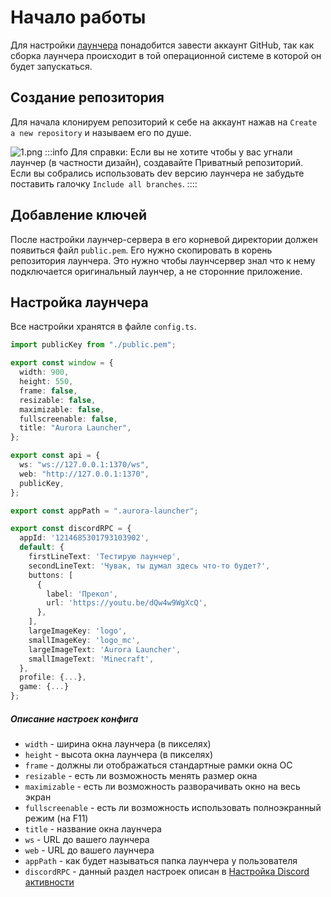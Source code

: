 # Начало работы

Для настройки [лаунчера](https://github.com/AuroraTeam/Launcher) понадобится завести аккаунт GitHub, так как сборка лаунчера происходит в той операционной системе в которой он будет запускаться.

## Создание репозитория

Для начала клонируем репозиторий к себе на аккаунт нажав на `Create a new repository` и называем его по душе.

![1.png](/foto-github/1.webp)
:::info Для справки:
Если вы не хотите чтобы у вас угнали лаунчер (в частности дизайн), создавайте Приватный репозиторий.\
Если вы собрались использовать dev версию лаунчера не забудьте поставить галочку `Include all branches`.
::::

## Добавление ключей

После настройки лаунчер-сервера в его корневой директории должен появиться файл `public.pem`. Его нужно скопировать в корень репозитория лаунчера. Это нужно чтобы лаунчсервер знал что к нему подключается оригинальный лаунчер, а не сторонние приложение.

## Настройка лаунчера

Все настройки хранятся в файле `config.ts`.

```ts [config.ts]
import publicKey from "./public.pem";

export const window = {
  width: 900,
  height: 550,
  frame: false,
  resizable: false,
  maximizable: false,
  fullscreenable: false,
  title: "Aurora Launcher",
};

export const api = {
  ws: "ws://127.0.0.1:1370/ws",
  web: "http://127.0.0.1:1370",
  publicKey,
};

export const appPath = ".aurora-launcher";

export const discordRPC = {
  appId: '1214685301793103902',
  default: {
    firstLineText: 'Тестирую лаунчер',
    secondLineText: 'Чувак, ты думал здесь что-то будет?',
    buttons: [
      {
        label: 'Прекол',
        url: 'https://youtu.be/dQw4w9WgXcQ',
      },
    ],
    largeImageKey: 'logo',
    smallImageKey: 'logo_mc',
    largeImageText: 'Aurora Launcher',
    smallImageText: 'Minecraft',
  },
  profile: {...},
  game: {...}
};
```

##### Описание настроек конфига

- `width` - ширина окна лаунчера (в пикселях)
- `height` - высота окна лаунчера (в пикселях)
- `frame` - должны ли отображаться стандартные рамки окна ОС
- `resizable` - есть ли возможность менять размер окна
- `maximizable` - есть ли возможность разворачивать окно на весь экран
- `fullscreenable` - есть ли возможность использовать полноэкранный режим (на F11)
- `title` - название окна лаунчера
- `ws` - URL до вашего лаунчера
- `web` - URL до вашего лаунчера
- `appPath` - как будет называться папка лаунчера у пользователя
- `discordRPC` - данный раздел настроек описан в [Настройка Discord активности](./discord-rpc.md)
